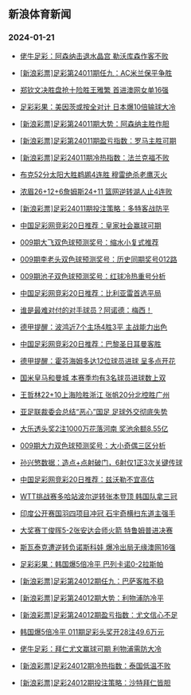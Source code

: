 ## 新浪体育新闻 
### 2024-01-21

+ [佬牛足彩：阿森纳击退水晶宫 勒沃库森作客不败](https://sports.sina.com.cn/l/2024-01-20/doc-inaectxh7601729.shtml)

+ [[新浪彩票]足彩第24011期任九：AC米兰保平争胜](https://sports.sina.com.cn/l/2024-01-20/doc-inaecprk7712795.shtml)

+ [郑钦文决胜盘抢十险胜王雅繁 首进澳网女单16强](https://sports.sina.com.cn/tennis/china/2024-01-20/doc-inaecyfe7494602.shtml)

+ [足彩彩果：美因茨或按全对计 日本爆10倍输球大冷](https://sports.sina.com.cn/l/2024-01-20/doc-inaecpri9931035.shtml)

+ [[新浪彩票]足彩第24011期大势：阿森纳主胜作胆](https://sports.sina.com.cn/l/2024-01-20/doc-inaecprp7368880.shtml)

+ [[新浪彩票]足彩第24011期盈亏指数：罗马主胜可期](https://sports.sina.com.cn/l/2024-01-20/doc-inaecprn0592247.shtml)

+ [[新浪彩票]足彩24011期冷热指数：法兰克福不败](https://sports.sina.com.cn/l/2024-01-20/doc-inaecprp7370009.shtml)

+ [布克52分太阳大胜鹈鹕4连胜 穆雷绝杀老鹰灭火](https://sports.sina.com.cn/basketball/nba/2024-01-20/doc-inaecyfh0369790.shtml)

+ [浓眉26+12+6詹姆斯24+11 篮网逆转湖人止4连败](https://sports.sina.com.cn/basketball/nba/2024-01-20/doc-inaeeenz9601754.shtml)

+ [[新浪彩票]足彩24011期投注策略：多特客战防平](https://sports.sina.com.cn/l/2024-01-20/doc-inaecprp7369271.shtml)

+ [中国足彩网竞彩20日推荐：皇家社会赢球可期](https://sports.sina.com.cn/l/2024-01-20/doc-inaecyfi7153884.shtml)

+ [009期大飞双色球预测奖号：缩水小复式推荐](https://sports.sina.com.cn/l/2024-01-20/doc-inaeafvy0580357.shtml)

+ [009期李老头双色球预测奖号：历史同期奖号012路](https://sports.sina.com.cn/l/2024-01-20/doc-inaeafvy0582483.shtml)

+ [009期池子双色球预测奖号：红球冷热重号分析](https://sports.sina.com.cn/l/2024-01-20/doc-inaczzqf8141787.shtml)

+ [中国足彩网竞彩20日推荐：比利亚雷首选平局](https://sports.sina.com.cn/l/2024-01-20/doc-inaecyfe7500761.shtml)

+ [谁是最难对付的对手球员？阿诺德：梅西！](https://sports.sina.com.cn/g/pl/2024-01-20/doc-inaeekux9496716.shtml)

+ [德甲提醒：波鸿近7个主场4胜3平 主战能力出色](https://sports.sina.com.cn/l/2024-01-20/doc-inaeafwc8030047.shtml)

+ [中国足彩网竞彩20日推荐：巴黎圣日耳曼客胜](https://sports.sina.com.cn/l/2024-01-20/doc-inaecyfi7153835.shtml)

+ [德甲提醒：霍芬海姆多达12位球员进球 呈多点开花](https://sports.sina.com.cn/l/2024-01-20/doc-inaeafvy0601744.shtml)

+ [国米皇马和曼城 本赛季均有3名球员进球数上双](https://sports.sina.com.cn/g/pl/2024-01-20/doc-inaeekvc6925046.shtml)

+ [王哲林22+10上海险胜浙江 张帆20分北控胜广州](https://sports.sina.com.cn/basketball/cba/2024-01-20/doc-inaeevkx6711335.shtml)

+ [亚足联裁委会总结“恶心”国足 足球外交彻底失势](https://sports.sina.com.cn/china/2024-01-20/doc-inaeekux9507223.shtml)

+ [大乐透头奖2注1000万花落河南 奖池余额8.55亿](https://sports.sina.com.cn/l/2024-01-20/doc-inaeevkv9936574.shtml)

+ [009期大力双色球预测奖号：大小奇偶三区分析](https://sports.sina.com.cn/l/2024-01-20/doc-inaeafwa1235064.shtml)

+ [孙兴慜数据：造点+点射破门，6射仅1正3次关键传球](https://sports.sina.com.cn/china/asia/2024-01-20/doc-inaeevkt9288571.shtml)

+ [中国足彩网竞彩20日推荐：兹沃勒不宜高估](https://sports.sina.com.cn/l/2024-01-20/doc-inaecyfh0376514.shtml)

+ [WTT挑战赛多哈站波尔逆转张本登顶 韩国队拿三冠](https://sports.sina.com.cn/others/pingpang/2024-01-21/doc-inaeffyr9701658.shtml)

+ [印度公开赛国羽四项目冲冠 石宇奇横扫东道主强手](https://sports.sina.com.cn/others/badmin/2024-01-21/doc-inaeffyr9701335.shtml)

+ [大奖赛丁俊晖5-2张安达会师火箭 特鲁姆普进决赛](https://sports.sina.com.cn/others/snooker/2024-01-20/doc-inaeeepf7040139.shtml)

+ [斯瓦泰克遭逆转负诺斯科娃 爆冷出局无缘澳网16强](https://sports.sina.com.cn/tennis/wta/2024-01-20/doc-inaeeray0042240.shtml)

+ [足彩彩果：韩国爆5倍冷平 巴列卡诺0-2拉斯帕](https://sports.sina.com.cn/l/2024-01-21/doc-inaefsqp6245272.shtml)

+ [[新浪彩票]足彩第24012期任九：巴萨客胜不稳](https://sports.sina.com.cn/l/2024-01-21/doc-inaefsqi8811261.shtml)

+ [[新浪彩票]足彩第24012期大势：利物浦防冷平](https://sports.sina.com.cn/l/2024-01-21/doc-inaefsqp6245538.shtml)

+ [[新浪彩票]足彩第24012期盈亏指数：尤文信心不足](https://sports.sina.com.cn/l/2024-01-21/doc-inaefsqi8811824.shtml)

+ [韩国爆5倍冷平 011期足彩头奖开28注49.6万元](https://sports.sina.com.cn/l/2024-01-21/doc-inaefsqp6245272.shtml)

+ [佬牛足彩：拜仁尤文赢球可期 利物浦需防大冷](https://sports.sina.com.cn/l/2024-01-21/doc-inaefwwh6486201.shtml)

+ [[新浪彩票]足彩24012期冷热指数：泰国低温不败](https://sports.sina.com.cn/l/2024-01-21/doc-inaefsqm9469059.shtml)

+ [[新浪彩票]足彩24012期投注策略：沙特拜仁皆胆](https://sports.sina.com.cn/l/2024-01-21/doc-inaefsqk6592346.shtml)

